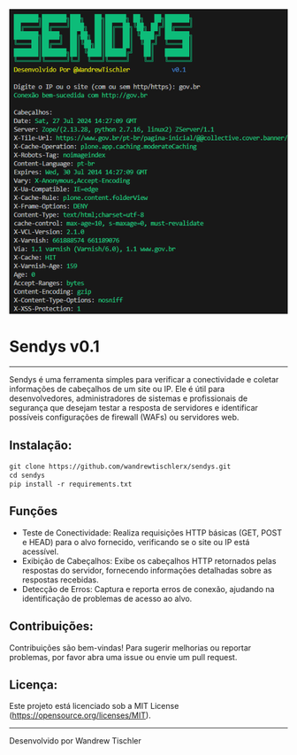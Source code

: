 
<img src="https://raw.githubusercontent.com/wandrewtischlerx/sendys/main/IMAGENS/sendys.PNG" alt="Sendys">

<h1>Sendys v0.1</h1>

---

Sendys é uma ferramenta simples para verificar a conectividade e coletar informações de cabeçalhos de um site ou IP. Ele é útil para desenvolvedores, administradores de sistemas e profissionais de segurança que desejam testar a resposta de servidores e identificar possíveis configurações de firewall (WAFs) ou servidores web.

<h2>Instalação:</h2>

```
git clone https://github.com/wandrewtischlerx/sendys.git
cd sendys
pip install -r requirements.txt
```

<h2>Funções</h2>

   - Teste de Conectividade: Realiza requisições HTTP básicas (GET, POST e HEAD) para o alvo fornecido, verificando se o site ou IP está acessível.
   - Exibição de Cabeçalhos: Exibe os cabeçalhos HTTP retornados pelas respostas do servidor, fornecendo informações detalhadas sobre as respostas recebidas.
   - Detecção de Erros: Captura e reporta erros de conexão, ajudando na identificação de problemas de acesso ao alvo.


<h2>Contribuições:</h2>

Contribuições são bem-vindas! Para sugerir melhorias ou reportar problemas, por favor abra uma issue ou envie um pull request.

<h2>Licença:</h2>

Este projeto está licenciado sob a MIT License (https://opensource.org/licenses/MIT).

---

Desenvolvido por Wandrew Tischler
